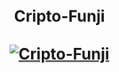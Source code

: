 <div align="center">
  <h1 align="center">
    Cripto-Funji
    <br />
    <br />
    <a href="">
      <img src="" alt="Cripto-Funji">
    </a>
  </h1>
</div>
